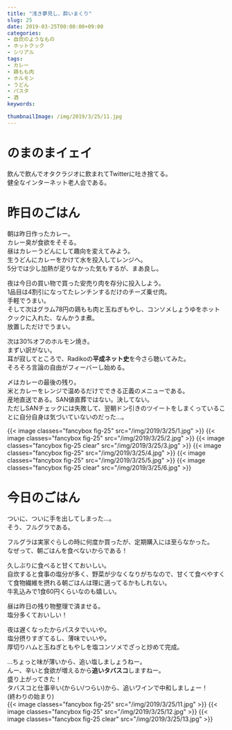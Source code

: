 ```yaml
---
title: "浅き夢見し、酔いまくり"
slug: 25
date: 2019-03-25T00:00:00+09:00
categories:
- 自炊のようなもの
- ホットクック
- シリアル
tags:
- カレー
- 鶏もも肉
- ホルモン
- うどん
- パスタ
- 酒
keywords:

thumbnailImage: /img/2019/3/25/11.jpg
---
```


# のまのまイェイ

飲んで飲んでオタクラジオに飲まれてTwitterに吐き捨てる。  
健全なインターネット老人会である。
<!--more-->

# 昨日のごはん

朝は昨日作ったカレー。  
カレー臭が食欲をそそる。  
昼はカレーうどんにして趣向を変えてみよう。  
生うどんにカレーをかけて水を投入してレンジへ。  
5分では少し加熱が足りなかった気もするが、まあ良し。  
  
夜は今日の買い物で買った安売り肉を存分に投入しよう。  
1品目は4割引になってたレンチンするだけのチーズ乗せ肉。  
手軽でうまい。  
そして次はグラム78円の鶏もも肉と玉ねぎもやし、コンソメしょうゆをホットクックに入れた、なんかうま煮。  
放置しただけでうまい。  
  
次は30%オフのホルモン焼き。  
まずい訳がない。  
耳が寂してところで、Radikoの**平成ネット史**を今さら聴いてみた。  
そろそろ言論の自由がフィーバーし始める。  
  
〆はカレーの最後の残り。  
米とカレーをレンジで温めるだけでできる正義のメニューである。  
産地直送である。SAN値直葬ではない。決してない。  
ただしSANチェックには失敗して、<ssr>翌朝ドン引き</ssr>のツイートをしまくっていることに自分自身は気づいていないのだった…。  
  
{{< image classes="fancybox fig-25" src="/img/2019/3/25/1.jpg" >}}
{{< image classes="fancybox fig-25" src="/img/2019/3/25/2.jpg" >}}
{{< image classes="fancybox fig-25 clear" src="/img/2019/3/25/3.jpg" >}}
{{< image classes="fancybox fig-25" src="/img/2019/3/25/4.jpg" >}}
{{< image classes="fancybox fig-25" src="/img/2019/3/25/5.jpg" >}}
{{< image classes="fancybox fig-25 clear" src="/img/2019/3/25/6.jpg" >}}

# 今日のごはん

ついに、ついに手を出してしまった…。  
そう、フルグラである。  
  
フルグラは実家ぐらしの時に何度か買ったが、定期購入には至らなかった。  
なぜって、朝ごはんを食べないからである！  
  
久しぶりに食べると甘くておいしい。  
自炊すると食事の塩分が多く、野菜が少なくなりがちなので、甘くて食べやすくて食物繊維を摂れる朝ごはんは理に適ってるかもしれない。  
牛乳込みで1食60円くらいなのも嬉しい。  
  
昼は昨日の残り物整理で済ませる。  
塩分多くておいしい！  
  
夜は遅くなったからパスタでいいや。  
塩分摂りすぎてるし、薄味でいいや。  
厚切りハムと玉ねぎともやしを塩コンソメでざっと炒めて完成。  
  
…ちょっと味が薄いから、追い塩しましょうねー。  
んー、辛いと食欲が増えるから<b>追いタバスコ</b>しますねー。  
盛り上がってきた！  
タバスコと仕事辛い(からい/つらい)から、<ssr>追いワイン</ssr>で中和しましょー！  
(終わりの始まり)  
{{< image classes="fancybox fig-25" src="/img/2019/3/25/11.jpg" >}}
{{< image classes="fancybox fig-25" src="/img/2019/3/25/12.jpg" >}}
{{< image classes="fancybox fig-25 clear" src="/img/2019/3/25/13.jpg" >}}